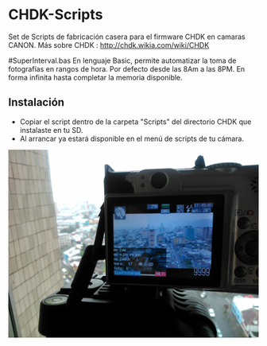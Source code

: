 # CHDK-Scripts
Set de Scripts de fabricación casera para el firmware CHDK en camaras CANON.
Más sobre CHDK : http://chdk.wikia.com/wiki/CHDK

#SuperInterval.bas
En lenguaje Basic, permite automatizar la toma de fotografías en rangos de hora. Por defecto desde las 8Am a las 8PM. En forma infinita hasta completar la memoria disponible. 


## Instalación
- Copiar el script dentro de la carpeta "Scripts" del directorio CHDK que instalaste en tu SD. 
- Al arrancar ya estará disponible en el menú de scripts de tu cámara. 

![Image](https://github.com/dalacost/CHDK-Scripts/blob/master/Screenshots/running.jpg)
